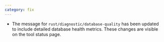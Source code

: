 ```yaml
---
category: fix
---
```

* The message for `rust/diagnostic/database-quality` has been updated to include detailed database health metrics. These changes are visible on the tool status page.
